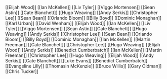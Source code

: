 [[Elijah Wood]]
[[Ian McKellen]]
[[Liv Tyler]]
[[Viggo Mortensen]]
[[Sean Astin]]
[[Cate Blanchett]]
[[Hugo Weaving]]
[[Andy Serkis]]
[[Christopher Lee]]
[[Sean Bean]]
[[Orlando Bloom]]
[[Billy Boyd]]
[[Dominic Monaghan]]
[[Karl Urban]]
[[David Wenham]]
[[Elijah Wood]]
[[Ian McKellen]]
[[Liv Tyler]]
[[Viggo Mortensen]]
[[Sean Astin]]
[[Cate Blanchett]]
[[Hugo Weaving]]
[[Andy Serkis]]
[[Christopher Lee]]
[[Sean Bean]]
[[Orlando Bloom]]
[[Billy Boyd]]
[[Dominic Monaghan]]
[[Ian McKellen]]
[[Martin Freeman]]
[[Cate Blanchett]]
[[Christopher Lee]]
[[Hugo Weaving]]
[[Elijah Wood]]
[[Andy Serkis]]
[[Benedict Cumberbatch]]
[[Ian McKellen]]
[[Martin Freeman]]
[[Christopher Lee]]
[[Hugo Weaving]]
[[Elijah Wood]]
[[Andy Serkis]]
[[Cate Blanchett]]
[[Luke Evans]]
[[Benedict Cumberbatch]]
[[Evangeline Lilly]]
[[Thomasin McKenzie]]
[[Bruce Willis]]
[[Gary Oldman]]
[[Chris Tucker]]
